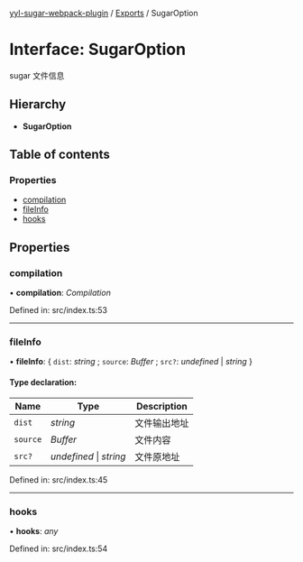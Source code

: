 [yyl-sugar-webpack-plugin](../README.md) / [Exports](../modules.md) / SugarOption

# Interface: SugarOption

sugar 文件信息

## Hierarchy

* **SugarOption**

## Table of contents

### Properties

- [compilation](sugaroption.md#compilation)
- [fileInfo](sugaroption.md#fileinfo)
- [hooks](sugaroption.md#hooks)

## Properties

### compilation

• **compilation**: *Compilation*

Defined in: src/index.ts:53

___

### fileInfo

• **fileInfo**: { `dist`: *string* ; `source`: *Buffer* ; `src?`: *undefined* \| *string*  }

#### Type declaration:

Name | Type | Description |
------ | ------ | ------ |
`dist` | *string* | 文件输出地址   |
`source` | *Buffer* | 文件内容   |
`src?` | *undefined* \| *string* | 文件原地址   |

Defined in: src/index.ts:45

___

### hooks

• **hooks**: *any*

Defined in: src/index.ts:54
